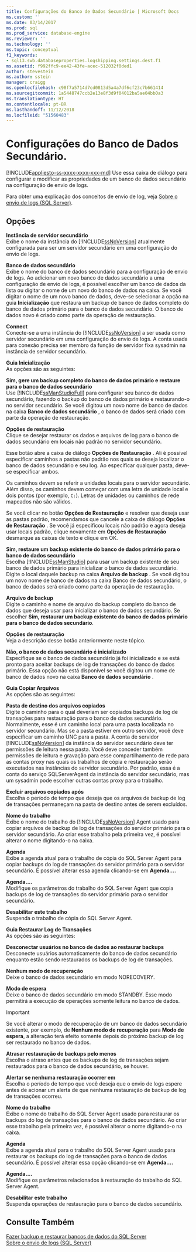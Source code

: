 ```yaml
---
title: Configurações do Banco de Dados Secundário | Microsoft Docs
ms.custom: ''
ms.date: 03/14/2017
ms.prod: sql
ms.prod_service: database-engine
ms.reviewer: ''
ms.technology: ''
ms.topic: conceptual
f1_keywords:
- sql13.swb.databaseproperties.logshipping.settings.dest.f1
ms.assetid: f992ffc9-ee42-43fe-acec-512032f0ded1
author: stevestein
ms.author: sstein
manager: craigg
ms.openlocfilehash: c98f7a5714d7cd0813d5a4a7df6cf23c7b661414
ms.sourcegitcommit: 1a5448747ccb2e13e8f3d9f04012ba5ae04bb0a3
ms.translationtype: HT
ms.contentlocale: pt-BR
ms.lasthandoff: 11/12/2018
ms.locfileid: "51560483"
---
```

# <a name="secondary-database-settings"></a>Configurações do Banco de Dados Secundário.
[!INCLUDE[appliesto-ss-xxxx-xxxx-xxx-md](../../includes/appliesto-ss-xxxx-xxxx-xxx-md.md)]
  Use essa caixa de diálogo para configurar e modificar as propriedades de um banco de dados secundário na configuração de envio de logs.  
  
 Para obter uma explicação dos conceitos de envio de log, veja [Sobre o envio de logs &#40;SQL Server&#41;](../../database-engine/log-shipping/about-log-shipping-sql-server.md).  
  
## <a name="options"></a>Opções  
 **Instância de servidor secundário**  
 Exibe o nome da instância do [!INCLUDE[ssNoVersion](../../includes/ssnoversion-md.md)] atualmente configurada para ser um servidor secundário em uma configuração do envio de logs.  
  
 **Banco de dados secundário**  
 Exibe o nome do banco de dados secundário para a configuração de envio de logs. Ao adicionar um novo banco de dados secundário a uma configuração de envio de logs, é possível escolher um banco de dados da lista ou digitar o nome de um novo do banco de dados na caixa. Se você digitar o nome de um novo banco de dados, deve-se selecionar a opção na guia **Inicialização** que restaura um backup de banco de dados completo do banco de dados primário para o banco de dados secundário. O banco de dados novo é criado como parte da operação de restauração.  
  
 **Connect**  
 Conecte-se a uma instância do [!INCLUDE[ssNoVersion](../../includes/ssnoversion-md.md)] a ser usada como servidor secundário em uma configuração do envio de logs. A conta usada para conexão precisa ser membro da função de servidor fixa sysadmin na instância de servidor secundário.  
  
 **Guia Inicialização**  
 As opções são as seguintes:  
  
 **Sim, gere um backup completo do banco de dados primário e restaure para o banco de dados secundário**  
 Use [!INCLUDE[ssManStudioFull](../../includes/ssmanstudiofull-md.md)] para configurar seu banco de dados secundário, fazendo o backup do banco de dados primário e restaurando-o no servidor secundário. Se você digitou um novo nome de banco de dados na caixa **Banco de dados secundário** , o banco de dados será criado com parte da operação de restauração.  
  
 **Opções de restauração**  
 Clique se desejar restaurar os dados e arquivos de log para o banco de dados secundário em locais não padrão no servidor secundário.  
  
 Esse botão abre a caixa de diálogo **Opções de Restauração** . Ali é possível especificar caminhos a pastas não padrão nos quais se deseja localizar o banco de dados secundário e seu log. Ao especificar qualquer pasta, deve-se especificar ambos.  
  
 Os caminhos devem se referir a unidades locais para o servidor secundário. Além disso, os caminhos devem começar com uma letra de unidade local e dois pontos (por exemplo, `C:`). Letras de unidades ou caminhos de rede mapeados não são válidos.  
  
 Se você clicar no botão **Opções de Restauração** e resolver que deseja usar as pastas padrão, recomendamos que cancele a caixa de diálogo **Opções de Restauração** . Se você já especificou locais não padrão e agora deseja usar locais padrão, clique novamente em **Opções de Restauração** desmarque as caixas de texto e clique em OK.  
  
 **Sim, restaure um backup existente do banco de dados primário para o banco de dados secundário**  
 Escolha [!INCLUDE[ssManStudio](../../includes/ssmanstudio-md.md)] para usar um backup existente de seu banco de dados primário para inicializar o banco de dados secundário. Digite o local daquele backup na caixa **Arquivo de backup** . Se você digitou um novo nome de banco de dados na caixa Banco de dados secundário, o banco de dados será criado como parte da operação de restauração.  
  
 **Arquivo de backup**  
 Digite o caminho e nome de arquivo do backup completo do banco de dados que deseja usar para inicializar o banco de dados secundário. Se escolher **Sim, restaurar um backup existente do banco de dados primário para o banco de dados secundário**.  
  
 **Opções de restauração**  
 Veja a descrição desse botão anteriormente neste tópico.  
  
 **Não, o banco de dados secundário é inicializado**  
 Especifique se o banco de dados secundário já foi inicializado e se está pronto para aceitar backups de log de transações do banco de dados primário. Essa opção não está disponível se você digitou um nome de banco de dados novo na caixa **Banco de dados secundário** .  
  
 **Guia Copiar Arquivos**  
 As opções são as seguintes:  
  
 **Pasta de destino dos arquivos copiados**  
 Digite o caminho para o qual deveriam ser copiados backups de log de transações para restauração para o banco de dados secundário. Normalmente, esse é um caminho local para uma pasta localizada no servidor secundário. Mas se a pasta estiver em outro servidor, você deve especificar um caminho UNC para a pasta. A conta de servidor [!INCLUDE[ssNoVersion](../../includes/ssnoversion-md.md)] da instância do servidor secundário deve ter permissões de leitura nessa pasta. Você deve conceder também permissões de leitura e gravação para esse compartilhamento de rede para as contas proxy nas quais os trabalhos de cópia e restauração serão executados nas instâncias do servidor secundário. Por padrão, essa é a conta do serviço SQLServerAgent da instância do servidor secundário, mas um sysadmin pode escolher outras contas proxy para o trabalho.  
  
 **Excluir arquivos copiados após**  
 Escolha o período de tempo que deseja que os arquivos de backup de log de transações permaneçam na pasta de destino antes de serem excluídos.  
  
 **Nome do trabalho**  
 Exibe o nome do trabalho do [!INCLUDE[ssNoVersion](../../includes/ssnoversion-md.md)] Agent usado para copiar arquivos de backup de log de transações do servidor primário para o servidor secundário. Ao criar esse trabalho pela primeira vez, é possível alterar o nome digitando-o na caixa.  
  
 **Agenda**  
 Exibe a agenda atual para o trabalho de cópia do SQL Server Agent para copiar backups do log de transações do servidor primário para o servidor secundário. É possível alterar essa agenda clicando-se em **Agenda....**  
  
 **Agenda....**  
 Modifique os parâmetros do trabalho do SQL Server Agent que copia backups de log de transações do servidor primário para o servidor secundário.  
  
 **Desabilitar este trabalho**  
 Suspenda o trabalho de cópia do SQL Server Agent.  
  
 **Guia Restaurar Log de Transações**  
 As opções são as seguintes:  
  
 **Desconectar usuários no banco de dados ao restaurar backups**  
 Desconecte usuários automaticamente do banco de dados secundário enquanto estão sendo restaurados os backups de log de transações.  
  
 **Nenhum modo de recuperação**  
 Deixe o banco de dados secundário em modo NORECOVERY.  
  
 **Modo de espera**  
 Deixe o banco de dados secundário em modo STANDBY. Esse modo permitirá a execução de operações somente leitura no banco de dados.  
  
> [!IMPORTANT]  
>  Se você alterar o modo de recuperação de um banco de dados secundário existente, por exemplo, de **Nenhum modo de recuperação** para **Modo de espera**, a alteração terá efeito somente depois do próximo backup de log ser restaurado no banco de dados.  
  
 **Atrasar restauração de backups pelo menos**  
 Escolha o atraso antes que os backups de log de transações sejam restaurados para o banco de dados secundário, se houver.  
  
 **Alertar se nenhuma restauração ocorrer em**  
 Escolha o período de tempo que você deseja que o envio de logs espere antes de acionar um alerta de que nenhuma restauração de backup de log de transações ocorreu.  
  
 **Nome do trabalho**  
 Exibe o nome do trabalho do SQL Server Agent usado para restaurar os backups do log de transações para o banco de dados secundário. Ao criar esse trabalho pela primeira vez, é possível alterar o nome digitando-o na caixa.  
  
 **Agenda**  
 Exibe a agenda atual para o trabalho do SQL Server Agent usado para restaurar os backups do log de transações para o banco de dados secundário. É possível alterar essa opção clicando-se em **Agenda....**  
  
 **Agenda....**  
 Modifique os parâmetros relacionados à restauração do trabalho do SQL Server Agent.  
  
 **Desabilitar este trabalho**  
 Suspenda operações de restauração para o banco de dados secundário.  
  
## <a name="see-also"></a>Consulte Também  
 [Fazer backup e restaurar bancos de dados do SQL Server](../../relational-databases/backup-restore/back-up-and-restore-of-sql-server-databases.md)   
 [Sobre o envio de logs &#40;SQL Server&#41;](../../database-engine/log-shipping/about-log-shipping-sql-server.md)  
  
  
